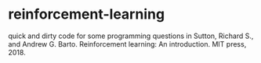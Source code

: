 # reinforcement-learning
quick and dirty code for some programming questions in Sutton, Richard S., and Andrew G. Barto. Reinforcement learning: An introduction. MIT press, 2018.
